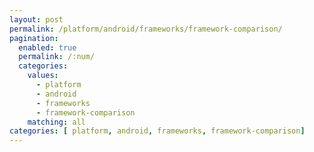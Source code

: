 ```yaml
---
layout: post
permalink: /platform/android/frameworks/framework-comparison/
pagination: 
  enabled: true
  permalink: /:num/
  categories:
    values:
      - platform
      - android
      - frameworks
      - framework-comparison
    matching: all
categories: [ platform, android, frameworks, framework-comparison]
---
```


